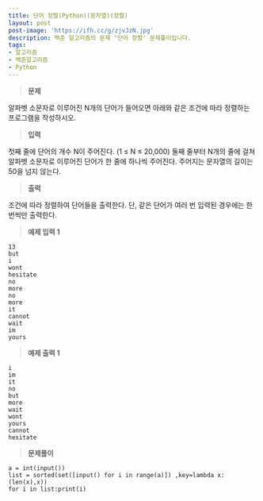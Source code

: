 ```yaml
---
title: 단어 정렬(Python)(문자열)(정렬)
layout: post
post-image: 'https://ifh.cc/g/zjvJzN.jpg'
description: 백준 알고리즘의 문제 '단어 정렬' 문제풀이입니다.
tags:
- 알고리즘
- 백준알고리즘
- Python
---
```



>**문제**

알파벳 소문자로 이루어진 N개의 단어가 들어오면 아래와 같은 조건에 따라 정렬하는 프로그램을 작성하시오.

>**입력**

첫째 줄에 단어의 개수 N이 주어진다. (1 ≤ N ≤ 20,000) 둘째 줄부터 N개의 줄에 걸쳐 알파벳 소문자로 이루어진 단어가 한 줄에 하나씩 주어진다. 주어지는 문자열의 길이는 50을 넘지 않는다.

>**출력**

조건에 따라 정렬하여 단어들을 출력한다. 단, 같은 단어가 여러 번 입력된 경우에는 한 번씩만 출력한다.

>**예제 입력 1**

	13
	but
	i
	wont
	hesitate
	no
	more
	no
	more
	it
	cannot
	wait
	im
	yours

>**예제 출력 1**

	i
	im
	it
	no
	but
	more
	wait
	wont
	yours
	cannot
	hesitate

>**문제풀이**

	a = int(input())
	list = sorted(set([input() for i in range(a)]) ,key=lambda x:(len(x),x))
	for i in list:print(i)
